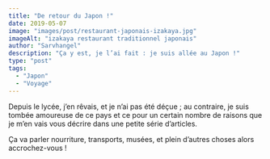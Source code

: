 ```yaml
---
title: "De retour du Japon !"
date: 2019-05-07
image: "images/post/restaurant-japonais-izakaya.jpg"
imageAlt: "izakaya restaurant traditionnel japonais"
author: "Sarvhangel"
description: "Ça y est, je l’ai fait : je suis allée au Japon !"
type: "post"
tags:
  - "Japon"
  - "Voyage"
---
```


Depuis le lycée, j’en rêvais, et je n’ai pas été déçue ; au contraire, je suis tombée amoureuse de ce pays et ce pour un certain nombre de raisons que je m’en vais vous décrire dans une petite série d’articles.

Ça va parler nourriture, transports, musées, et plein d’autres choses alors accrochez-vous !
